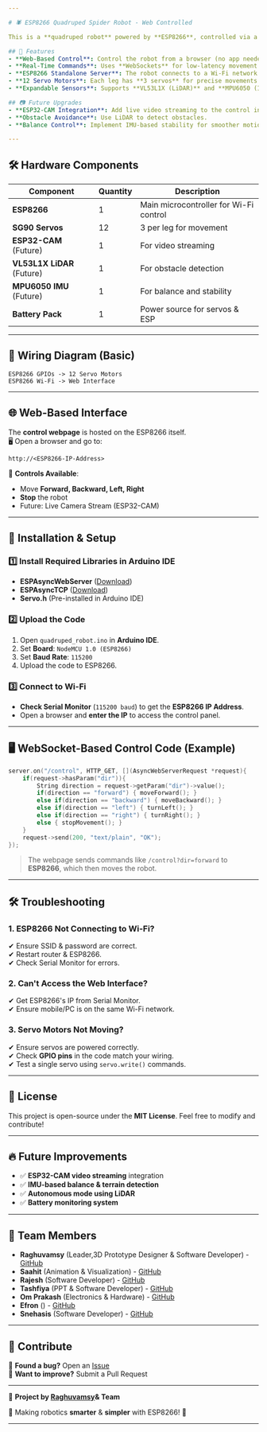 ```yaml
---

# 🕷️ ESP8266 Quadruped Spider Robot - Web Controlled

This is a **quadruped robot** powered by **ESP8266**, controlled via a **web-based interface** using **WebSockets**. The project integrates **12 servos** (3 per leg) and can move **forward, backward, left, and right** using real-time web controls.  

## 🚀 Features
- **Web-Based Control**: Control the robot from a browser (no app needed).  
- **Real-Time Commands**: Uses **WebSockets** for low-latency movement control.  
- **ESP8266 Standalone Server**: The robot connects to a Wi-Fi network and is accessible via its IP.  
- **12 Servo Motors**: Each leg has **3 servos** for precise movements.  
- **Expandable Sensors**: Supports **VL53L1X (LiDAR)** and **MPU6050 (IMU)** for advanced navigation.  

## 📷 Future Upgrades
- **ESP32-CAM Integration**: Add live video streaming to the control interface.  
- **Obstacle Avoidance**: Use LiDAR to detect obstacles.  
- **Balance Control**: Implement IMU-based stability for smoother motion.  

---
```


## 🛠️ Hardware Components
| Component       | Quantity | Description |
|---------------|----------|------------|
| **ESP8266**  | 1  | Main microcontroller for Wi-Fi control |
| **SG90 Servos** | 12 | 3 per leg for movement |
| **ESP32-CAM** (Future) | 1 | For video streaming |
| **VL53L1X LiDAR** (Future) | 1 | For obstacle detection |
| **MPU6050 IMU** (Future) | 1 | For balance and stability |
| **Battery Pack** | 1 | Power source for servos & ESP |

---

## 🔌 Wiring Diagram (Basic)
```
ESP8266 GPIOs -> 12 Servo Motors
ESP8266 Wi-Fi -> Web Interface
```

---

## 🌐 Web-Based Interface
The **control webpage** is hosted on the ESP8266 itself.  
🖥️ Open a browser and go to:  
```
http://<ESP8266-IP-Address>
```
🔹 **Controls Available**:
- Move **Forward, Backward, Left, Right**
- **Stop** the robot
- Future: Live Camera Stream (ESP32-CAM)

---

## 📜 Installation & Setup
### 1️⃣ Install Required Libraries in Arduino IDE
- **ESPAsyncWebServer** ([Download](https://github.com/me-no-dev/ESPAsyncWebServer))
- **ESPAsyncTCP** ([Download](https://github.com/me-no-dev/ESPAsyncTCP))
- **Servo.h** (Pre-installed in Arduino IDE)

### 2️⃣ Upload the Code
1. Open `quadruped_robot.ino` in **Arduino IDE**.
2. Set **Board**: `NodeMCU 1.0 (ESP8266)`
3. Set **Baud Rate**: `115200`
4. Upload the code to ESP8266.

### 3️⃣ Connect to Wi-Fi
- **Check Serial Monitor** (`115200 baud`) to get the **ESP8266 IP Address**.
- Open a browser and **enter the IP** to access the control panel.

---

## 🖥️ WebSocket-Based Control Code (Example)
```cpp
server.on("/control", HTTP_GET, [](AsyncWebServerRequest *request){
    if(request->hasParam("dir")){
        String direction = request->getParam("dir")->value();
        if(direction == "forward") { moveForward(); }
        else if(direction == "backward") { moveBackward(); }
        else if(direction == "left") { turnLeft(); }
        else if(direction == "right") { turnRight(); }
        else { stopMovement(); }
    }
    request->send(200, "text/plain", "OK");
});
```
> The webpage sends commands like `/control?dir=forward` to **ESP8266**, which then moves the robot.

---

## 🛠️ Troubleshooting
### **1. ESP8266 Not Connecting to Wi-Fi?**
✔ Ensure SSID & password are correct.  
✔ Restart router & ESP8266.  
✔ Check Serial Monitor for errors.  

### **2. Can't Access the Web Interface?**
✔ Get ESP8266's IP from Serial Monitor.  
✔ Ensure mobile/PC is on the same Wi-Fi network.  

### **3. Servo Motors Not Moving?**
✔ Ensure servos are powered correctly.  
✔ Check **GPIO pins** in the code match your wiring.  
✔ Test a single servo using `servo.write()` commands.  

---

## 📜 License
This project is open-source under the **MIT License**. Feel free to modify and contribute!  

---

## 🔥 Future Improvements
- ✅ **ESP32-CAM video streaming** integration  
- ✅ **IMU-based balance & terrain detection**  
- ✅ **Autonomous mode using LiDAR**  
- ✅ **Battery monitoring system**  

---
## 👥 Team Members
- **Raghuvamsy** (Leader,3D Prototype Designer & Software Developer) - [GitHub](https://github.com/Raghuvamsy)
- **Saahit** (Animation & Visualization) - [GitHub](https://github.com/Brainitech)
- **Rajesh** (Software Developer) - [GitHub](https://github.com/Rajesh-kumar23-ctl)
- **Tashfiya** (PPT & Software Developer) - [GitHub](https://github.com/Tashfiya-05)
- **Om Prakash** (Electronics & Hardware) - [GitHub](https://github.com/OM-cypher)
- **Efron** () - [GitHub](#)
- **Snehasis** (Software Developer) - [GitHub](https://github.com/omm-2005)


  
---

## 📩 Contribute
🔹 **Found a bug?** Open an [Issue](https://github.com/Raghuvamsy/quadruped-robot-esp8266/issues)  
🔹 **Want to improve?** Submit a Pull Request  

---

🚀 **Project by [Raghuvamsy](https://github.com/Raghuvamsy)& Team** 

🎯 Making robotics **smarter** & **simpler** with ESP8266! 🦾  

---

